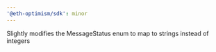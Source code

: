 ```yaml
---
'@eth-optimism/sdk': minor
---
```


Slightly modifies the MessageStatus enum to map to strings instead of integers

